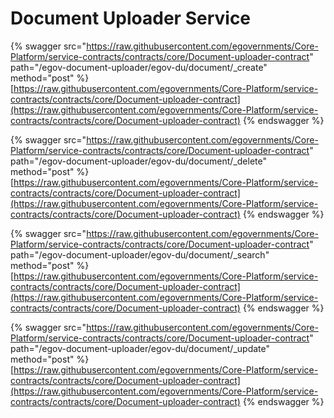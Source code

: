 # Document Uploader Service

{% swagger src="https://raw.githubusercontent.com/egovernments/Core-Platform/service-contracts/contracts/core/Document-uploader-contract" path="/egov-document-uploader/egov-du/document/_create" method="post" %}
[https://raw.githubusercontent.com/egovernments/Core-Platform/service-contracts/contracts/core/Document-uploader-contract](https://raw.githubusercontent.com/egovernments/Core-Platform/service-contracts/contracts/core/Document-uploader-contract)
{% endswagger %}

{% swagger src="https://raw.githubusercontent.com/egovernments/Core-Platform/service-contracts/contracts/core/Document-uploader-contract" path="/egov-document-uploader/egov-du/document/_delete" method="post" %}
[https://raw.githubusercontent.com/egovernments/Core-Platform/service-contracts/contracts/core/Document-uploader-contract](https://raw.githubusercontent.com/egovernments/Core-Platform/service-contracts/contracts/core/Document-uploader-contract)
{% endswagger %}

{% swagger src="https://raw.githubusercontent.com/egovernments/Core-Platform/service-contracts/contracts/core/Document-uploader-contract" path="/egov-document-uploader/egov-du/document/_search" method="post" %}
[https://raw.githubusercontent.com/egovernments/Core-Platform/service-contracts/contracts/core/Document-uploader-contract](https://raw.githubusercontent.com/egovernments/Core-Platform/service-contracts/contracts/core/Document-uploader-contract)
{% endswagger %}

{% swagger src="https://raw.githubusercontent.com/egovernments/Core-Platform/service-contracts/contracts/core/Document-uploader-contract" path="/egov-document-uploader/egov-du/document/_update" method="post" %}
[https://raw.githubusercontent.com/egovernments/Core-Platform/service-contracts/contracts/core/Document-uploader-contract](https://raw.githubusercontent.com/egovernments/Core-Platform/service-contracts/contracts/core/Document-uploader-contract)
{% endswagger %}
